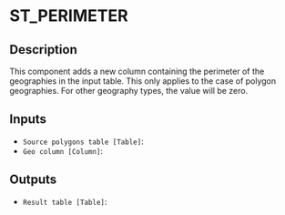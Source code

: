 
# ST_PERIMETER
## Description

 This component adds a new column containing the perimeter of the geographies in the input table.
 This only applies to the case of polygon geographies. For other geography types, the value will be zero.
 
## Inputs
* `Source polygons table [Table]`: 
* `Geo column [Column]`: 

## Outputs
* `Result table [Table]`: 
